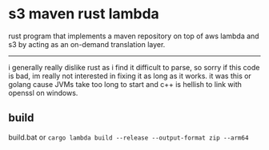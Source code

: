 # s3 maven rust lambda

rust program that implements a maven repository on top of aws lambda
and s3 by acting as an on-demand translation layer.

---

i generally really dislike rust as i find it difficult to parse, so sorry if this
code is bad, im really not interested in fixing it as long as it works. it was this
or golang cause JVMs take too long to start and c++ is hellish to link with openssl
on windows.

## build
build.bat or `cargo lambda build --release --output-format zip --arm64`